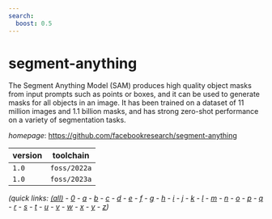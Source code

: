 ```yaml
---
search:
  boost: 0.5
---
```

# segment-anything

The Segment Anything Model (SAM) produces high quality object masks from input prompts  such as points or boxes, and it can be used to generate masks for all objects in an image.  It has been trained on a dataset of 11 million images and 1.1 billion masks, and has strong zero-shot  performance on a variety of segmentation tasks.

*homepage*: <https://github.com/facebookresearch/segment-anything>

version | toolchain
--------|----------
``1.0`` | ``foss/2022a``
``1.0`` | ``foss/2023a``


*(quick links: [(all)](../index.md) - [0](../0/index.md) - [a](../a/index.md) - [b](../b/index.md) - [c](../c/index.md) - [d](../d/index.md) - [e](../e/index.md) - [f](../f/index.md) - [g](../g/index.md) - [h](../h/index.md) - [i](../i/index.md) - [j](../j/index.md) - [k](../k/index.md) - [l](../l/index.md) - [m](../m/index.md) - [n](../n/index.md) - [o](../o/index.md) - [p](../p/index.md) - [q](../q/index.md) - [r](../r/index.md) - [s](../s/index.md) - [t](../t/index.md) - [u](../u/index.md) - [v](../v/index.md) - [w](../w/index.md) - [x](../x/index.md) - [y](../y/index.md) - [z](../z/index.md))*

